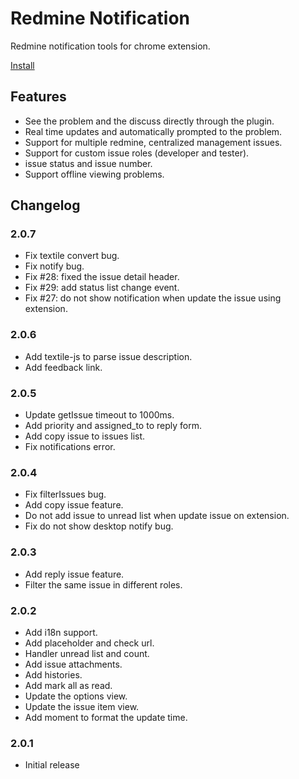 # Redmine Notification

Redmine notification tools for chrome extension.

[Install](https://chrome.google.com/webstore/detail/cenhhgabijhpobnfnmkigobcefkmhjbj)

## Features

* See the problem and the discuss directly through the plugin.
* Real time updates and automatically prompted to the problem.
* Support for multiple redmine, centralized management issues.
* Support for custom issue roles (developer and tester).
* issue status and issue number.
* Support offline viewing problems.

## Changelog

### 2.0.7

* Fix textile convert bug.
* Fix notify bug.
* Fix #28: fixed the issue detail header.
* Fix #29: add status list change event.
* Fix #27: do not show notification when update the issue using extension.

### 2.0.6

* Add textile-js to parse issue description.
* Add feedback link.

### 2.0.5

* Update getIssue timeout to 1000ms.
* Add priority and assigned_to to reply form.
* Add copy issue to issues list.
* Fix notifications error.

### 2.0.4

* Fix filterIssues bug.
* Add copy issue feature.
* Do not add issue to unread list when update issue on extension.
* Fix do not show desktop notify bug.

### 2.0.3

* Add reply issue feature.
* Filter the same issue in different roles.

### 2.0.2

* Add i18n support.
* Add placeholder and check url.
* Handler unread list and count.
* Add issue attachments.
* Add histories.
* Add mark all as read.
* Update the options view.
* Update the issue item view.
* Add moment to format the update time.

### 2.0.1

* Initial release